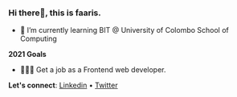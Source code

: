### Hi there👋, this is faaris. 

- 🌱 I’m currently learning BIT @ University of Colombo School of Computing

**2021 Goals**
- 👩🏻‍💻  Get a job as a Frontend web developer.

**Let's connect**: [Linkedin](https://www.linkedin.com/in/muhammad-faaris-972438182/) • [Twitter](https://twitter.com/thisisfaaris)
